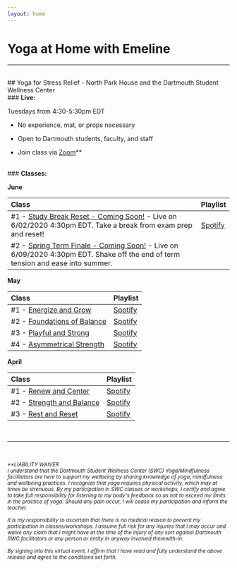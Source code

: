 ```yaml
---
layout: home
---
```

# Yoga at Home with Emeline

---
<br/>
## Yoga for Stress Relief - North Park House and the Dartmouth Student Wellness Center
<br/>
### <strong>Live:</strong>

Tuesdays from 4:30-5:30pm EDT

- No experience, mat, or props necessary

- Open to Dartmouth students, faculty, and staff

- Join class via [Zoom](https://dartmouth.zoom.us/j/757625459/)**

<br/>
### <strong>Classes:</strong>

<strong>June</strong>

| Class         |Playlist |
|:------------- |:-------------|
| #1 - [Study Break Reset - Coming Soon!](https://dartmouth.zoom.us/j/757625459/) - Live on 6/02/2020 4:30pm EDT. Take a break from exam prep and reset! |  [Spotify](https://open.spotify.com/playlist/5MwNc7J0yVB2AMRMhpk637?si=O-gGO9TxS4q3on-M97uqfw)   |
| #2 - [Spring Term Finale - Coming Soon!](https://dartmouth.zoom.us/j/757625459/) - Live on 6/09/2020 4:30pm EDT. Shake off the end of term tension and ease into summer. |     |

<strong>May</strong>

| Class         |Playlist |
|:------------- |:-------------|
| #1 - [Energize and Grow](https://dartmouth.zoom.us/rec/share/6e0qdJbvyzhOYIXL0wacXKc4WbTKX6a8gXAZrPYJmh0-GPkWMmgqFChBuKPIK0kw)      | [Spotify](https://open.spotify.com/playlist/3y52hWEOUgObBKbGFV6m40?si=TqeBb2qQRvmtipo2fdyZ5A) | 
| #2 - [Foundations of Balance](https://dartmouth.zoom.us/rec/share/u5JMPqCz539Lb9L_sHvzfacFRK_peaa81ylL8vZfmRvJV_-5l7rvTPthJ56TpDRa)      | [Spotify](https://open.spotify.com/playlist/5n77zubagrCVy6WPqyAatf?si=zi8eCd9VQ7a6ICWeuyt5-A)      | 
| #3 - [Playful and Strong](https://dartmouth.zoom.us/rec/share/ytdrCun-yFlOWYn1xmDhAJYuFI7rT6a8gyYf_KdZn9Nl0nGKzR4sMn7-SsavoyA)  | [Spotify](https://open.spotify.com/playlist/2cOqkSL9Z6miFCQ2lLC9EY?si=aResM8pjSv6qZSisTGjp_w)      |
| #4 - [Asymmetrical Strength](https://dartmouth.zoom.us/rec/share/7-JEApCo6EJIYNLzskjeUKcbMp70eaa81yMeqKULnhuwVrTpBtsZ0Feo7WXQA3E)   | [Spotify](https://open.spotify.com/playlist/2HYGqdLMgh96s90THPCHPb?si=nBu61SVoQV-PX0pFoCa48A)    |

<strong>April</strong>

| Class         |Playlist |
|:------------- |:-------------|
| #1 - [Renew and Center](https://dartmouth.zoom.us/rec/share/_OB4DvLpxyRJYpHJ60GPfJccTqXjeaa8hCRP-fAMykp1omfyuNvhAbBZKI8kKpoh)      | [Spotify](https://open.spotify.com/playlist/5MwNc7J0yVB2AMRMhpk637?si=O-gGO9TxS4q3on-M97uqfw) | 
| #2 - [Strength and Balance](https://dartmouth.zoom.us/rec/share/-ZUpDenyxkxOHdbz6nj8eKEvQYH3eaa81CFI-6demU_L2jLOMvbVrvH3XA8iUqYi)      | [Spotify](https://open.spotify.com/playlist/2HCdSoVTvBr1f1JgNXv6vh?si=c2NJtMM7TJOZ4RH08UnOIQ)      | 
| #3 - [Rest and Reset](https://dartmouth.zoom.us/rec/share/7vxECb7J031Of6vzxmzgW6E5G4HJaaa81ylKrvNZmhv5maM_GWmRUWNUNAVdEEw9) |   [Spotify](https://open.spotify.com/playlist/4z4BsycUOc8GjgjKmytCKe?si=EOMr3jk1RUGYSMNzJ0CyWw)      |


<br/>

---

<br/>
  
<sub><em>**LIABILITY WAIVER  
I understand that the Dartmouth Student Wellness Center (SWC) Yoga/Mindfulness facilitators are here to support my wellbeing by sharing knowledge of yoga, mindfulness and wellbeing practices. I recognize that yoga requires physical activity, which may at times be strenuous. By my participation in SWC classes or workshops, I certify and agree to take full responsibility for listening to my body's feedback so as not to exceed my limits in the practice of yoga. Should any pain occur, I will cease my participation and inform the teacher.  </em></sub>
  
<sub><em>It is my responsibility to ascertain that there is no medical reason to prevent my participation in classes/workshops. I assume full risk for any injuries that I may occur and waive any claim that I might have at the time of the injury of any sort against Dartmouth SWC facilitators or any person or entity in anyway involved therewith-in.  </em></sub>
  
<sub><em>By signing into this virtual event, I affirm that I have read and fully understand the above release and agree to the conditions set forth.</em></sub>

